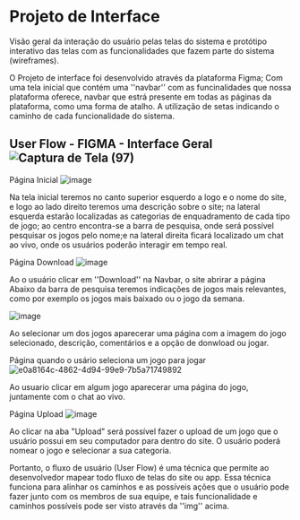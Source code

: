# Projeto de Interface

Visão geral da interação do usuário pelas telas do sistema e protótipo interativo das telas com as funcionalidades que fazem parte do sistema (wireframes).

O Projeto de interface foi desenvolvido através da plataforma Figma; Com uma tela inicial que contém uma ''navbar'' com as funcinalidades que nossa plataforma oferece, navbar que estrá presente em todas as páginas da plataforma, como uma forma de atalho. A utilização de setas indicando o caminho de cada funcionalidade do sistema.  

## User Flow -  FIGMA - Interface Geral ![Captura de Tela (97)](https://github.com/ICEI-PUC-Minas-PMV-SI/pmv-si-2023-2-pe5-t4-t5-grp06/assets/127222225/0398e245-9983-47d0-93a2-f0ac92e1dacd)


Página Inicial 
 ![image](https://github.com/ICEI-PUC-Minas-PMV-SI/pmv-si-2023-2-pe5-t4-t5-grp06/assets/147115539/8aeea005-be5d-4217-98a8-c9dc59f1a941)

Na tela inicial teremos no canto superior esquerdo a logo e o nome do site, e logo ao lado direito teremos uma descrição sobre o site; na lateral esquerda estarão localizadas as categorias de enquadramento de cada tipo de jogo; ao centro encontra-se a barra de pesquisa, onde será possível pesquisar os jogos pelo nome;e na lateral direita ficará localizado um chat ao vivo, onde os usuários poderão interagir em tempo real.

Página Download
![image](https://github.com/ICEI-PUC-Minas-PMV-SI/pmv-si-2023-2-pe5-t4-t5-grp06/assets/147115539/69da3c28-fe8a-45e4-abd3-527fe40d6624)

Ao o usuário clicar em ''Download'' na Navbar, o site abrirar a página Abaixo da barra de pesquisa teremos indicações de jogos mais relevantes, como por exemplo os jogos mais baixado ou o jogo da semana.

![image](https://github.com/ICEI-PUC-Minas-PMV-SI/pmv-si-2023-2-pe5-t4-t5-grp06/assets/147115539/d21f7190-7e21-4618-a44b-bb3422374464)

Ao selecionar um dos jogos aparecerar uma página com a imagem do jogo selecionado, descrição, comentários e a opção de donwload ou jogar.

Página quando o usário seleciona um jogo para jogar
![e0a8164c-4862-4d94-99e9-7b5a71749892](https://github.com/ICEI-PUC-Minas-PMV-SI/pmv-si-2023-2-pe5-t4-t5-grp06/assets/147115539/12b37d45-0248-43c0-9e90-6a7d473d33d8)

Ao usuario clicar em algum jogo aparecerar uma página do jogo, juntamente com o chat ao vivo.

Página Upload
![image](https://github.com/ICEI-PUC-Minas-PMV-SI/pmv-si-2023-2-pe5-t4-t5-grp06/assets/147115539/0a817a9f-9d4b-46c0-9241-f82ed325471b)

Ao clicar na aba "Upload" será possível fazer o upload de um jogo que o usuário possui em seu computador para dentro do site. O usuário poderá nomear o jogo e selecionar a sua categoria.

Portanto, o fluxo de usuário (User Flow) é uma técnica que permite ao desenvolvedor mapear todo fluxo de telas do site ou app. Essa técnica funciona para alinhar os caminhos e as possíveis ações que o usuário pode fazer junto com os membros de sua equipe, e tais funcionalidade e caminhos possíveis pode ser visto através da ''img'' acima. 

